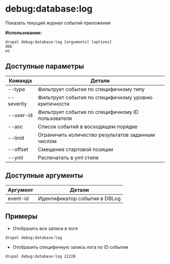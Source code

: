 # debug:database:log
Показать текущий журнал событий приложения

**Использование:**
```
drupal debug:database:log [arguments] [options]
dbb
ws
```

## Доступные параметры
Команда | Детали
-------|-------------
--type | Фильтрует события по специфичному типу
--severity | Фильтрует события по специфичному уровню критичности
--user-id | Фильтрует события по специфичному ID пользователя
--asc | Список событий в восходящем порядке
--limit | Ограничить количество результатов заданным числом
--offset | Смещение стартовой позиции
--yml | Распечатать в yml стиле

## Доступные аргументы
Аргумент | Детали
---------|-------------
event-id | Идентификатор события в DBLog

## Примеры
* Отобразить все записи в логе
```
drupal debug:database:log
```
* Отобразить специфичную запись лога по ID события
```
drupal debug:database:log 21228
```
